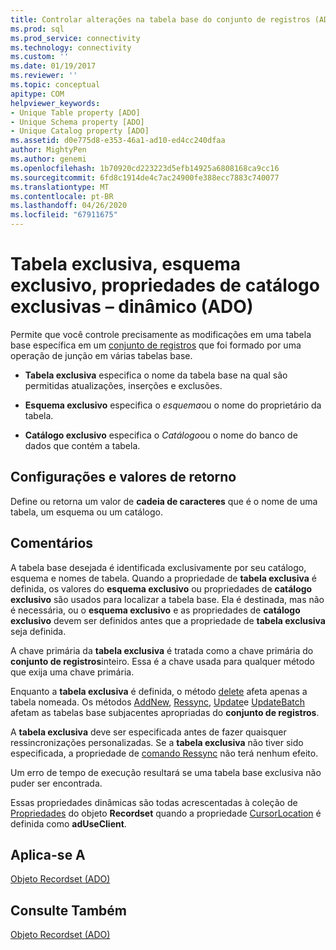 ```yaml
---
title: Controlar alterações na tabela base do conjunto de registros (ADO) | Microsoft Docs
ms.prod: sql
ms.prod_service: connectivity
ms.technology: connectivity
ms.custom: ''
ms.date: 01/19/2017
ms.reviewer: ''
ms.topic: conceptual
apitype: COM
helpviewer_keywords:
- Unique Table property [ADO]
- Unique Schema property [ADO]
- Unique Catalog property [ADO]
ms.assetid: d0e775d8-e353-46a1-ad10-ed4cc240dfaa
author: MightyPen
ms.author: genemi
ms.openlocfilehash: 1b70920cd223223d5efb14925a6808168ca9cc16
ms.sourcegitcommit: 6fd8c1914de4c7ac24900fe388ecc7883c740077
ms.translationtype: MT
ms.contentlocale: pt-BR
ms.lasthandoff: 04/26/2020
ms.locfileid: "67911675"
---
```

# <a name="unique-table-unique-schema-unique-catalog-properties-dynamic-ado"></a>Tabela exclusiva, esquema exclusivo, propriedades de catálogo exclusivas – dinâmico (ADO)
Permite que você controle precisamente as modificações em uma tabela base específica em um [conjunto de registros](../../../ado/reference/ado-api/recordset-object-ado.md) que foi formado por uma operação de junção em várias tabelas base.  
  
-   **Tabela exclusiva** especifica o nome da tabela base na qual são permitidas atualizações, inserções e exclusões.  
  
-   **Esquema exclusivo** especifica o *esquema*ou o nome do proprietário da tabela.  
  
-   **Catálogo exclusivo** especifica o *Catálogo*ou o nome do banco de dados que contém a tabela.  
  
## <a name="settings-and-return-values"></a>Configurações e valores de retorno  
 Define ou retorna um valor de **cadeia de caracteres** que é o nome de uma tabela, um esquema ou um catálogo.  
  
## <a name="remarks"></a>Comentários  
 A tabela base desejada é identificada exclusivamente por seu catálogo, esquema e nomes de tabela. Quando a propriedade de **tabela exclusiva** é definida, os valores do **esquema exclusivo** ou propriedades de **catálogo exclusivo** são usados para localizar a tabela base. Ela é destinada, mas não é necessária, ou o **esquema exclusivo** e as propriedades de **catálogo exclusivo** devem ser definidos antes que a propriedade de **tabela exclusiva** seja definida.  
  
 A chave primária da **tabela exclusiva** é tratada como a chave primária do **conjunto de registros**inteiro. Essa é a chave usada para qualquer método que exija uma chave primária.  
  
 Enquanto a **tabela exclusiva** é definida, o método [delete](../../../ado/reference/ado-api/delete-method-ado-recordset.md) afeta apenas a tabela nomeada. Os métodos [AddNew](../../../ado/reference/ado-api/addnew-method-ado.md), [Ressync](../../../ado/reference/ado-api/resync-method.md), [Update](../../../ado/reference/ado-api/update-method.md)e [UpdateBatch](../../../ado/reference/ado-api/updatebatch-method.md) afetam as tabelas base subjacentes apropriadas do **conjunto de registros**.  
  
 A **tabela exclusiva** deve ser especificada antes de fazer quaisquer ressincronizações personalizadas. Se a **tabela exclusiva** não tiver sido especificada, a propriedade de [comando Ressync](../../../ado/reference/ado-api/resync-command-property-dynamic-ado.md) não terá nenhum efeito.  
  
 Um erro de tempo de execução resultará se uma tabela base exclusiva não puder ser encontrada.  
  
 Essas propriedades dinâmicas são todas acrescentadas à coleção de [Propriedades](../../../ado/reference/ado-api/properties-collection-ado.md) do objeto **Recordset** quando a propriedade [CursorLocation](../../../ado/reference/ado-api/cursorlocation-property-ado.md) é definida como **adUseClient**.  
  
## <a name="applies-to"></a>Aplica-se A  
 [Objeto Recordset (ADO)](../../../ado/reference/ado-api/recordset-object-ado.md)  
  
## <a name="see-also"></a>Consulte Também  
 [Objeto Recordset (ADO)](../../../ado/reference/ado-api/recordset-object-ado.md)
